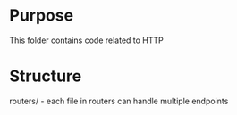 # Purpose

This folder contains code related to HTTP

# Structure

routers/
    - each file in routers can handle multiple endpoints
